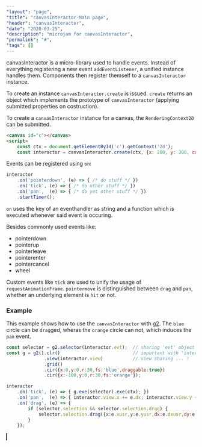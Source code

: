 ```yaml
---
"layout": "page",
"title": "canvasInteractor-Main page",
"header": "canvasInteractor",
"date": "2020-03-25",
"description": "microjam for canvasInteractor",
"permalink": "#",
"tags": []
---
```


canvasInteractor is a micro-library used to handle events.
Instead of everything registering a new event `addEventListener`, a unified instance handles them.
Components then register themself to a `canvasInteractor` instance.

To create an instance `canvasInteractor.create` is issued.
`create` returns an object which implements the prototype of `canvasInteractor` (applying submitted properties on costruction).

To create a `canvasInteractor` instance for a canvas, the `RenderingContext2D` can be submitted.

```html
<canvas id="c"></canvas>
<script>
    const ctx = document.getElementById('c').getContext('2d');
    const interactor = canvasInteractor.create(ctx, {x: 200, y: 300, cartesian: true});
```

Events can be registered using `on`:

```js
interactor
    .on('pointerdown', (e) => { /* do stuff */ })
    .on('tick', (e) => { /* do other stuff */ })
    .on('pan',  (e) => { /* do yet other stuff */ })
    .startTimer();
```

`on` uses the key of an eventhandler as string and a function which is executed whenever said event is occuring.

Besides commonly used events like:

 - pointerdown
 - pointerup
 - pointerleave
 - pointerenter
 - pointercancel
 - wheel

Custom events like `tick` are used to unify the usage of `requestAnimationFrame`.
`pointermove` is distinguished between `drag` and `pan`, whether an underlying element is `hit` or not.

### Example

This example shows how to use the `canvasInteractor` with [g2](https://github.com/goessner/g2).
The `blue` circle can be `drag`ged, wheras the `orange` circle can not, which induces the `pan` event.

```js
const selector = g2.selector(interactor.evt);  // sharing 'evt' object ... !
const g = g2().clr()                           // important with 'interaction'
              .view(interactor.view)           // view sharing ... !
              .grid()
              .cir({x:0,y:0,r:30,fs:'blue',draggable:true})
              .cir({x:-100,y:0,r:30,fs:'orange'});

interactor
    .on('tick', (e) => { g.exe(selector).exe(ctx); })
    .on('pan',  (e) => { interactor.view.x += e.dx; interactor.view.y += e.dy; })
    .on('drag', (e) => { 
        if (selector.selection && selector.selection.drag) {
            selector.selection.drag({x:e.xusr,y:e.yusr,dx:e.dxusr,dy:e.dyusr,mode:'drag'});
        }
    });
```

<script src="https://cdn.jsdelivr.net/gh/goessner/g2/bin/canvasInteractor.js"></script>
<canvas id="c" width="601" height="401" style="border:1px solid black;"></canvas>
<script>
const ctx = document.getElementById('c').getContext('2d');
const interactor = canvasInteractor.create(ctx, {x:300,y:200,cartesian:true});
const selector = g2.selector(interactor.evt);  // sharing 'evt' object ... !
const g = g2().clr()                           // important with 'interaction'
              .view(interactor.view)           // view sharing ... !
              .grid()
              .cir({x:0,y:0,r:30,fs:'blue',draggable:true})
              .cir({x:-100,y:0,r:30,fs:'orange'});

interactor
    .on('tick', (e) => { g.exe(selector).exe(ctx); })
    .on('pan',  (e) => { interactor.view.x += e.dx; interactor.view.y += e.dy; })
    .on('drag', (e) => { 
        if (selector.selection && selector.selection.drag) {
            selector.selection.drag({x:e.xusr,y:e.yusr,dx:e.dxusr,dy:e.dyusr,mode:'drag'});
        }
    })
    .startTimer();
</script>

